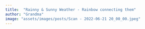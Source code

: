 ```yaml
---
title:  "Rainny & Sunny Weather - Rainbow connecting them"
author: "Grandma"
image: "assets/images/posts/Scan - 2022-06-21 20_00_00.jpeg"
---
```

